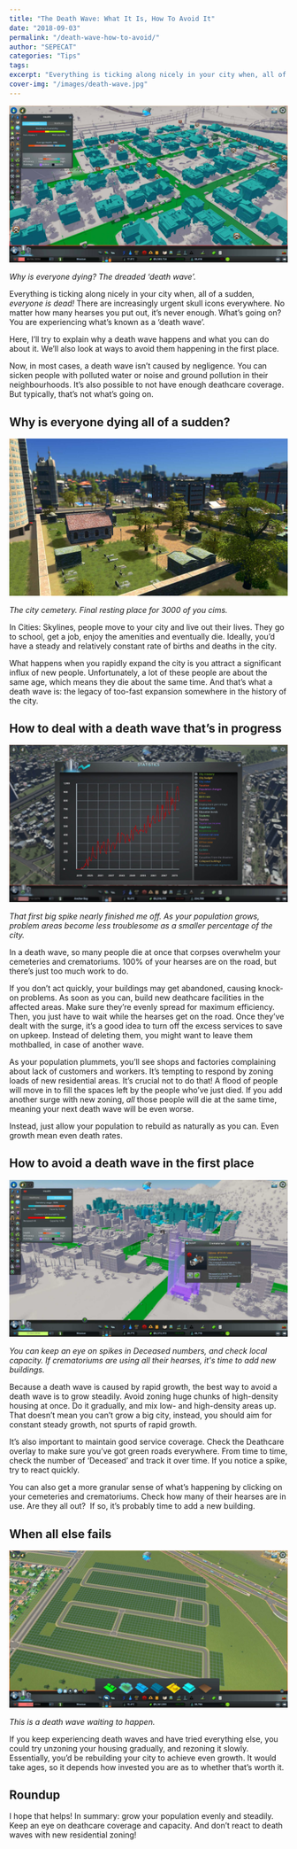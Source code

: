 ```yaml
---
title: "The Death Wave: What It Is, How To Avoid It"
date: "2018-09-03"
permalink: "/death-wave-how-to-avoid/"
author: "SEPECAT"
categories: "Tips"
tags:
excerpt: "Everything is ticking along nicely in your city when, all of a sudden, *everyone is dead!* What’s going on?"
cover-img: "/images/death-wave.jpg"
---
```


![Death wave in action](/images/death-wave-suburbs.jpg)

*Why is everyone dying? The dreaded ‘death wave’.*

Everything is ticking along nicely in your city when, all of a sudden, *everyone is dead!* There are increasingly urgent skull icons everywhere. No matter how many hearses you put out, it’s never enough. What’s going on? You are experiencing what’s known as a ‘death wave’.

Here, I’ll try to explain why a death wave happens and what you can do about it. We’ll also look at ways to avoid them happening in the first place.

Now, in most cases, a death wave isn’t caused by negligence. You can sicken people with polluted water or noise and ground pollution in their neighbourhoods. It’s also possible to not have enough deathcare coverage. But typically, that’s not what’s going on.

## Why is everyone dying all of a sudden?

![Cemetery serving the suburbs](/images/cemetery-cities.jpg)

*The city cemetery. Final resting place for 3000 of you cims.*

In Cities: Skylines, people move to your city and live out their lives. They go to school, get a job, enjoy the amenities and eventually die. Ideally, you’d have a steady and relatively constant rate of births and deaths in the city.

What happens when you rapidly expand the city is you attract a significant influx of new people. Unfortunately, a lot of these people are about the same age, which means they die about the same time. And that’s what a death wave is: the legacy of too-fast expansion somewhere in the history of the city.

## How to deal with a death wave that’s in progress

![Death wave graph](/images/death-wave-graph.jpg)

*That first big spike nearly finished me off. As your population grows, problem areas become less troublesome as a smaller percentage of the city.*

In a death wave, so many people die at once that corpses overwhelm your cemeteries and crematoriums. 100% of your hearses are on the road, but there’s just too much work to do.

If you don’t act quickly, your buildings may get abandoned, causing knock-on problems. As soon as you can, build new deathcare facilities in the affected areas. Make sure they’re evenly spread for maximum efficiency.
Then, you just have to wait while the hearses get on the road. Once they’ve dealt with the surge, it’s a good idea to turn off the excess services to save on upkeep. Instead of deleting them, you might want to leave them mothballed, in case of another wave.

As your population plummets, you’ll see shops and factories complaining about lack of customers and workers. It’s tempting to respond by zoning loads of new residential areas. It’s crucial not to do that! A flood of people will move in to fill the spaces left by the people who’ve just died. If you add another surge with new zoning, *all* those people will die at the same time, meaning your next death wave will be even worse.

Instead, just allow your population to rebuild as naturally as you can. Even growth mean even death rates.

## How to avoid a death wave in the first place

![Checking crematorium capacity](/images/crematorium-capacity.jpg)

*You can keep an eye on spikes in Deceased numbers, and check local capacity. If crematoriums are using all their hearses, it's time to add new buildings.*

Because a death wave is caused by rapid growth, the best way to avoid a death wave is to grow steadily. Avoid zoning huge chunks of high-density housing at once. Do it gradually, and mix low- and high-density areas up.
That doesn’t mean you can’t grow a big city, instead, you should aim for constant steady growth, not spurts of rapid growth.

It’s also important to maintain good service coverage. Check the Deathcare overlay to make sure you’ve got green roads everywhere. From time to time, check the number of ‘Deceased’ and track it over time. If you notice a spike, try to react quickly.

You can also get a more granular sense of what’s happening by clicking on your cemeteries and crematoriums. Check how many of their hearses are in use. Are they all out?  If so, it’s probably time to add a new building.
 
## When all else fails

![How to start a death wave](/images/high-density-zoning.jpg)

*This is a death wave waiting to happen.*

If you keep experiencing death waves and have tried everything else, you could try unzoning your housing gradually, and rezoning it slowly. Essentially, you’d be rebuilding your city to achieve even growth. It would take ages, so it depends how invested you are as to whether that’s worth it.

## Roundup

I hope that helps! In summary: grow your population evenly and steadily. Keep an eye on deathcare coverage and capacity. And don’t react to death waves with new residential zoning!